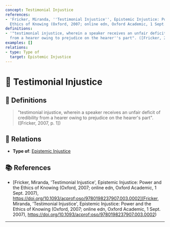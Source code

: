 ```yaml
---
concept: Testimonial Injustice
references:
- 'Fricker, Miranda, ''Testimonial Injustice'', Epistemic Injustice: Power and the
  Ethics of Knowing (Oxford, 2007; online edn, Oxford Academic, 1 Sept. 2007), https://doi.org/10.1093/acprof:oso/9780198237907.003.0002'
definitions:
- '"testimonial injustice, wherein a speaker receives an unfair deficit of credibility
  from a hearer owing to prejudice on the hearer''s part". ([Fricker, 2007, p. 1])'
examples: []
relations:
- type: Type of
  target: Epistemic Injustice
---
```


# 🧠 Testimonial Injustice

## 📖 Definitions

> "testimonial injustice, wherein a speaker receives an unfair deficit of credibility from a hearer owing to prejudice on the hearer's part". ([Fricker, 2007, p. 1])

## 🔗 Relations

- **Type of**: [Epistemic Injustice](./epistemic-injustice.md)

## 📚 References

- [Fricker, Miranda, 'Testimonial Injustice', Epistemic Injustice: Power and the Ethics of Knowing (Oxford, 2007; online edn, Oxford Academic, 1 Sept. 2007), https://doi.org/10.1093/acprof:oso/9780198237907.003.0002](Fricker, Miranda, 'Testimonial Injustice', Epistemic Injustice: Power and the Ethics of Knowing (Oxford, 2007; online edn, Oxford Academic, 1 Sept. 2007), https://doi.org/10.1093/acprof:oso/9780198237907.003.0002)


---

<script src="https://giscus.app/client.js"
        data-repo="natesheehan/conceptcartography"
        data-repo-id="R_kgDOPB5QiQ"
        data-category="General"
        data-category-id="DIC_kwDOPB5Qic4CsAxd"
        data-mapping="pathname"
        data-strict="0"
        data-reactions-enabled="1"
        data-emit-metadata="0"
        data-input-position="bottom"
        data-theme="catppuccin_mocha"
        data-lang="en"
        crossorigin="anonymous"
        async>
</script>
